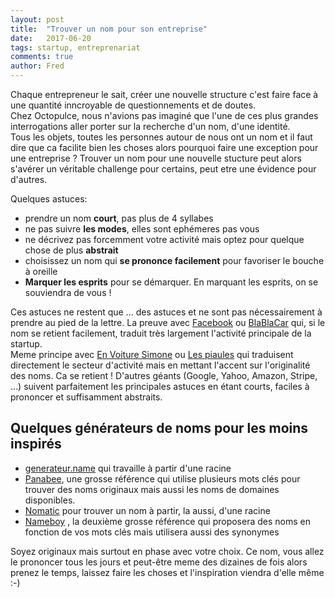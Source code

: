 ```yaml
---
layout: post
title:  "Trouver un nom pour son entreprise"
date:   2017-06-20
tags: startup, entreprenariat
comments: true
author: Fred
---
```


Chaque entrepreneur le sait, créer une nouvelle structure c'est faire face à une quantité inncroyable de questionnements et de doutes.  
Chez Octopulce, nous n'avions pas imaginé que l'une de ces plus grandes interrogations aller porter sur la recherche d'un nom, d'une identité.  
Tous les objets, toutes les personnes autour de nous ont un nom et il faut dire que ca facilite bien les choses alors pourquoi faire une exception pour une entreprise ? Trouver un nom pour une nouvelle stucture peut alors s'avérer un véritable challenge pour certains, peut etre une évidence pour d'autres.  

Quelques astuces:

- prendre un nom **court**, pas plus de 4 syllabes
- ne pas suivre **les modes**, elles sont ephémeres pas vous
- ne décrivez pas forcemment votre activité mais optez pour quelque chose de plus **abstrait**
- choisissez un nom qui **se prononce facilement** pour favoriser le bouche à oreille
- **Marquer les esprits** pour se démarquer. En marquant les esprits, on se souviendra de vous !  

Ces astuces ne restent que ... des astuces et ne sont pas nécessairement à prendre au pied de la lettre. La preuve avec [Facebook](https://www.facebook.com) ou [BlaBlaCar](https://www.blablacar.fr/) qui, si le nom se retient facilement, traduit très largement l'activité principale de la startup.  
Meme principe avec [En Voiture Simone](https://www.envoituresimone.com/) ou [Les piaules](http://www.lespiaules.com/fr/) qui traduisent directement le secteur d'activité mais en mettant l'accent sur l'originalité des noms. Ca se retient !
D'autres géants (Google, Yahoo, Amazon, Stripe, ...) suivent parfaitement les principales astuces en étant courts, faciles à prononcer et suffisamment abstraits.  


Quelques générateurs de noms pour les moins inspirés
----------------------------------------------------
-  [generateur.name](http://www.generateur.name/) qui travaille à partir d'une racine
- [Panabee](http://www.panabee.com/), une grosse référence qui utilise plusieurs mots clés pour trouver des noms originaux mais aussi les noms de domaines disponibles.  
- [Nomatic](http://www.trouver-nom-entreprise.com/) pour trouver un nom à partir, la aussi, d'une racine  
- [Nameboy](http://www.nameboy.com/) , la deuxième grosse référence qui proposera des noms en fonction de vos mots clés mais utilisera aussi des synonymes  

Soyez originaux mais surtout en phase avec votre choix. Ce nom, vous allez le prononcer tous les jours et peut-être meme des dizaines de fois alors prenez le temps, laissez faire les choses et l'inspiration viendra d'elle même :-)